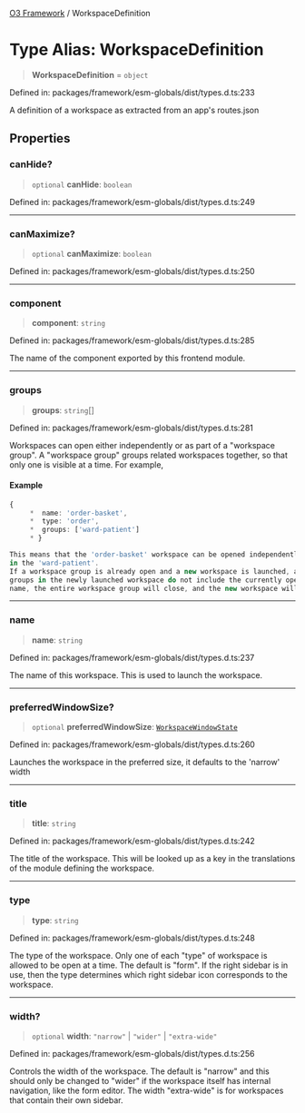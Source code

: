 [O3 Framework](../API.md) / WorkspaceDefinition

# Type Alias: WorkspaceDefinition

> **WorkspaceDefinition** = `object`

Defined in: packages/framework/esm-globals/dist/types.d.ts:233

A definition of a workspace as extracted from an app's routes.json

## Properties

### canHide?

> `optional` **canHide**: `boolean`

Defined in: packages/framework/esm-globals/dist/types.d.ts:249

***

### canMaximize?

> `optional` **canMaximize**: `boolean`

Defined in: packages/framework/esm-globals/dist/types.d.ts:250

***

### component

> **component**: `string`

Defined in: packages/framework/esm-globals/dist/types.d.ts:285

The name of the component exported by this frontend module.

***

### groups

> **groups**: `string`[]

Defined in: packages/framework/esm-globals/dist/types.d.ts:281

Workspaces can open either independently or as part of a "workspace group". A
"workspace group" groups related workspaces together, so that only one is visible
at a time. For example,

#### Example

```ts
{
     *  name: 'order-basket',
     *  type: 'order',
     *  groups: ['ward-patient']
     * }

This means that the 'order-basket' workspace can be opened independently, or only
in the 'ward-patient'.
If a workspace group is already open and a new workspace is launched, and the
groups in the newly launched workspace do not include the currently open group’s
name, the entire workspace group will close, and the new workspace will launch independently.
```

***

### name

> **name**: `string`

Defined in: packages/framework/esm-globals/dist/types.d.ts:237

The name of this workspace. This is used to launch the workspace.

***

### preferredWindowSize?

> `optional` **preferredWindowSize**: [`WorkspaceWindowState`](WorkspaceWindowState.md)

Defined in: packages/framework/esm-globals/dist/types.d.ts:260

Launches the workspace in the preferred size, it defaults to the 'narrow' width

***

### title

> **title**: `string`

Defined in: packages/framework/esm-globals/dist/types.d.ts:242

The title of the workspace. This will be looked up as a key in the translations of the module
defining the workspace.

***

### type

> **type**: `string`

Defined in: packages/framework/esm-globals/dist/types.d.ts:248

The type of the workspace. Only one of each "type" of workspace is allowed to be open at a
time. The default is "form". If the right sidebar is in use, then the type determines which
right sidebar icon corresponds to the workspace.

***

### width?

> `optional` **width**: `"narrow"` \| `"wider"` \| `"extra-wide"`

Defined in: packages/framework/esm-globals/dist/types.d.ts:256

Controls the width of the workspace. The default is "narrow" and this should only be
changed to "wider" if the workspace itself has internal navigation, like the form editor.
The width "extra-wide" is for workspaces that contain their own sidebar.
